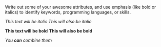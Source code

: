 Write out some of your awesome attributes, and use emphasis (like bold or italics) to identify keywords, programming languages, or skills.


*This text will be italic*
_This will also be italic_

**This text will be bold**
__This will also be bold__

_You **can** combine them_
